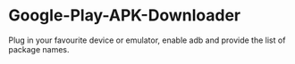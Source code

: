 # Google-Play-APK-Downloader
Plug in your favourite device or emulator, enable adb and provide the list of package names.
